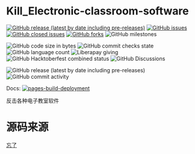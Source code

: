 # Kill_Electronic-classroom-software
[![GitHub release (latest by date including pre-releases)](https://img.shields.io/github/downloads-pre/user111192/Kill_Electronic-classroom-software/v3.1/total)](https://github.com/user111192/Kill_Electronic-classroom-software/releases)
[![GitHub issues](https://img.shields.io/github/issues/user111192/Kill_Electronic-classroom-software)](https://github.com/user111192/Kill_Electronic-classroom-software/issues)
[![GitHub closed issues](https://img.shields.io/github/issues-closed/user111192/Kill_Electronic-classroom-software)](https://github.com/user111192/Kill_Electronic-classroom-software/issues?q=is%3Aissue+is%3Aclosed)
[![GitHub forks](https://img.shields.io/github/forks/user111192/Kill_Electronic-classroom-software)](https://github.com/user111192/Kill_Electronic-classroom-software/network)
![GitHub milestones](https://img.shields.io/github/milestones/all/user111192/Kill_Electronic-classroom-software)

![GitHub code size in bytes](https://img.shields.io/github/languages/code-size/user111192/Kill_Electronic-classroom-software)
![GitHub commit checks state](https://img.shields.io/github/checks-status/user111192/Kill_Electronic-classroom-software/main)
![GitHub language count](https://img.shields.io/github/languages/count/user111192/Kill_Electronic-classroom-software)
![Liberapay giving](https://img.shields.io/liberapay/gives/admin_chen777)
![GitHub Hacktoberfest combined status](https://img.shields.io/github/hacktoberfest/2021/user111192/Kill_Electronic-classroom-software)
![GitHub Discussions](https://img.shields.io/github/discussions/user111192/Kill_Electronic-classroom-software)

![GitHub release (latest by date including pre-releases)](https://img.shields.io/github/v/release/user111192/Kill_Electronic-classroom-software?include_prereleases)
![GitHub commit activity](https://img.shields.io/github/commit-activity/m/user111192/Kill_Electronic-classroom-software)

Docs: [![pages-build-deployment](https://github.com/user111192/Kill_Electronic-classroom-software/actions/workflows/pages/pages-build-deployment/badge.svg?branch=main)](https://github.com/user111192/Kill_Electronic-classroom-software/actions/workflows/pages/pages-build-deployment)

反击各种电子教室软件
# 源码来源
[忘了](about:blank)
